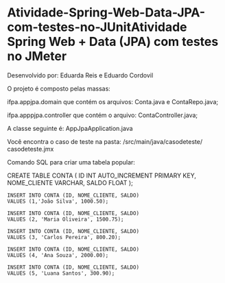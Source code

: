 # Atividade-Spring-Web-Data-JPA-com-testes-no-JUnitAtividade Spring Web + Data (JPA) com testes no JMeter

Desenvolvido por: Eduarda Reis e Eduardo Cordovil

O projeto é composto pelas massas:

ifpa.appjpa.domain que contém os arquivos: Conta.java e ContaRepo.java;

ifpa.apppjpa.controller que contém o arquivo: ContaController.java;

A classe seguinte é: AppJpaApplication.java

Você encontra o caso de teste na pasta: /src/main/java/casodeteste/ casodeteste.jmx

Comando SQL para criar uma tabela popular:

CREATE TABLE CONTA (
   ID INT AUTO_INCREMENT PRIMARY KEY, 
   NOME_CLIENTE VARCHAR, 
   SALDO FLOAT
);

```sql()
INSERT INTO CONTA (ID, NOME_CLIENTE, SALDO)
VALUES (1,'João Silva', 1000.50);

INSERT INTO CONTA (ID, NOME_CLIENTE, SALDO)
VALUES (2, 'Maria Oliveira', 1500.75);

INSERT INTO CONTA (ID, NOME_CLIENTE, SALDO)
VALUES (3, 'Carlos Pereira', 800.20);

INSERT INTO CONTA (ID, NOME_CLIENTE, SALDO)
VALUES (4, 'Ana Souza', 2000.00);

INSERT INTO CONTA (ID, NOME_CLIENTE, SALDO)
VALUES (5, 'Luana Santos', 300.90);
  ```
